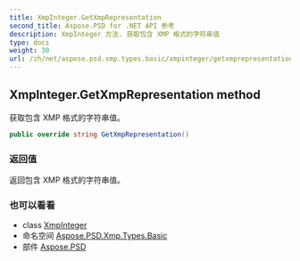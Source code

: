 ```yaml
---
title: XmpInteger.GetXmpRepresentation
second_title: Aspose.PSD for .NET API 参考
description: XmpInteger 方法. 获取包含 XMP 格式的字符串值
type: docs
weight: 30
url: /zh/net/aspose.psd.xmp.types.basic/xmpinteger/getxmprepresentation/
---
```

## XmpInteger.GetXmpRepresentation method

获取包含 XMP 格式的字符串值。

```csharp
public override string GetXmpRepresentation()
```

### 返回值

返回包含 XMP 格式的字符串值。

### 也可以看看

* class [XmpInteger](../)
* 命名空间 [Aspose.PSD.Xmp.Types.Basic](../../xmpinteger/)
* 部件 [Aspose.PSD](../../../)


